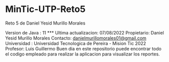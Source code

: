 # MinTic-UTP-Reto5
Reto 5 de Daniel Yesid Murillo Morales

Version de Java : 11 ***
Ultima actualizacion: 07/08/2022
Propietario: Daniel Yesid Murillo Morales
Contacto: danielmurillomorales01@gmail.com
Universidad : Universidad Tecnologica de Pereira - Mision Tic 2022
Profesor: Luis Guillermo
Buen dia en este repositorio puede encontrar todo el codigo empleado para realizar la aplicacion para visualizar los reportes.

